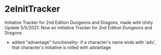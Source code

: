 # 2eInitTracker
Initiative Tracker for 2nd Edition Dungeons and Dragons, made with Unity
Update 5/5/2021: Now an Initiative Tracker for 2nd Edition Dungeons and Dragons
- added "advantage" functionality- if a character's name ends with 'adv', that character's
  initiative is rolled with advantage